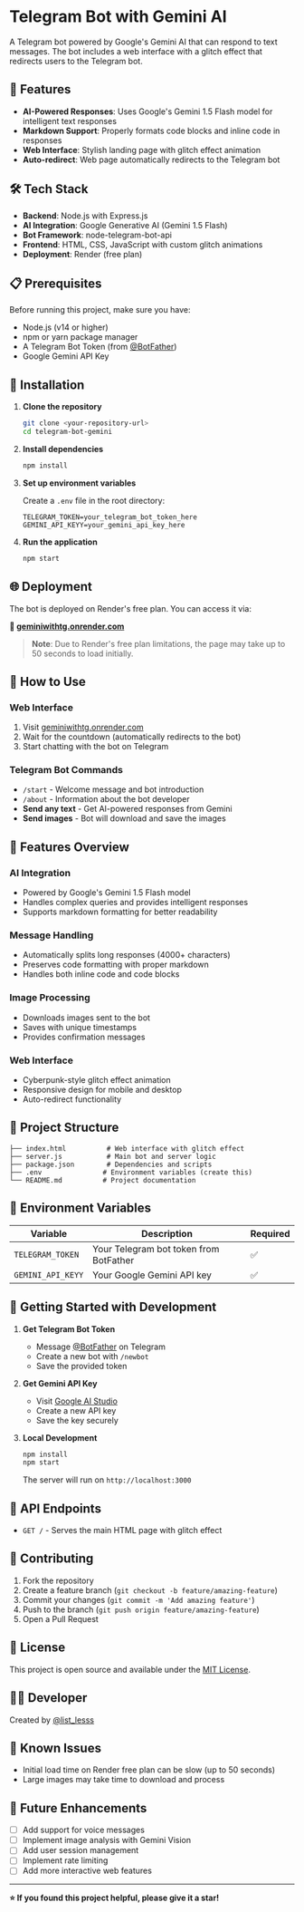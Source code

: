 # Telegram Bot with Gemini AI

A Telegram bot powered by Google's Gemini AI that can respond to text messages. The bot includes a web interface with a glitch effect that redirects users to the Telegram bot.

## 🚀 Features

- **AI-Powered Responses**: Uses Google's Gemini 1.5 Flash model for intelligent text responses
- **Markdown Support**: Properly formats code blocks and inline code in responses
- **Web Interface**: Stylish landing page with glitch effect animation
- **Auto-redirect**: Web page automatically redirects to the Telegram bot

## 🛠️ Tech Stack

- **Backend**: Node.js with Express.js
- **AI Integration**: Google Generative AI (Gemini 1.5 Flash)
- **Bot Framework**: node-telegram-bot-api
- **Frontend**: HTML, CSS, JavaScript with custom glitch animations
- **Deployment**: Render (free plan)

## 📋 Prerequisites

Before running this project, make sure you have:

- Node.js (v14 or higher)
- npm or yarn package manager
- A Telegram Bot Token (from [@BotFather](https://t.me/BotFather))
- Google Gemini API Key

## 🔧 Installation

1. **Clone the repository**
   ```bash
   git clone <your-repository-url>
   cd telegram-bot-gemini
   ```

2. **Install dependencies**
   ```bash
   npm install
   ```

3. **Set up environment variables**
   
   Create a `.env` file in the root directory:
   ```env
   TELEGRAM_TOKEN=your_telegram_bot_token_here
   GEMINI_API_KEYY=your_gemini_api_key_here
   ```

4. **Run the application**
   ```bash
   npm start
   ```

## 🌐 Deployment

The bot is deployed on Render's free plan. You can access it via:

**🔗 [geminiwithtg.onrender.com](https://geminiwithtg.onrender.com)**

> **Note**: Due to Render's free plan limitations, the page may take up to 50 seconds to load initially.

## 📱 How to Use

### Web Interface
1. Visit [geminiwithtg.onrender.com](https://geminiwithtg.onrender.com)
2. Wait for the countdown (automatically redirects to the bot)
3. Start chatting with the bot on Telegram

### Telegram Bot Commands

- `/start` - Welcome message and bot introduction
- `/about` - Information about the bot developer
- **Send any text** - Get AI-powered responses from Gemini
- **Send images** - Bot will download and save the images

## 🎨 Features Overview

### AI Integration
- Powered by Google's Gemini 1.5 Flash model
- Handles complex queries and provides intelligent responses
- Supports markdown formatting for better readability

### Message Handling
- Automatically splits long responses (4000+ characters)
- Preserves code formatting with proper markdown
- Handles both inline code and code blocks

### Image Processing
- Downloads images sent to the bot
- Saves with unique timestamps
- Provides confirmation messages

### Web Interface
- Cyberpunk-style glitch effect animation
- Responsive design for mobile and desktop
- Auto-redirect functionality

## 📁 Project Structure

```
├── index.html          # Web interface with glitch effect
├── server.js           # Main bot and server logic
├── package.json        # Dependencies and scripts
├── .env               # Environment variables (create this)
└── README.md          # Project documentation
```

## 🔑 Environment Variables

| Variable | Description | Required |
|----------|-------------|----------|
| `TELEGRAM_TOKEN` | Your Telegram bot token from BotFather | ✅ |
| `GEMINI_API_KEYY` | Your Google Gemini API key | ✅ |

## 🚀 Getting Started with Development

1. **Get Telegram Bot Token**
   - Message [@BotFather](https://t.me/BotFather) on Telegram
   - Create a new bot with `/newbot`
   - Save the provided token

2. **Get Gemini API Key**
   - Visit [Google AI Studio](https://makersuite.google.com/app/apikey)
   - Create a new API key
   - Save the key securely

3. **Local Development**
   ```bash
   npm install
   npm start
   ```
   The server will run on `http://localhost:3000`

## 🎯 API Endpoints

- `GET /` - Serves the main HTML page with glitch effect

## 🤝 Contributing

1. Fork the repository
2. Create a feature branch (`git checkout -b feature/amazing-feature`)
3. Commit your changes (`git commit -m 'Add amazing feature'`)
4. Push to the branch (`git push origin feature/amazing-feature`)
5. Open a Pull Request

## 📝 License

This project is open source and available under the [MIT License](LICENSE).

## 👨‍💻 Developer

Created by [@list_lesss](https://t.me/list_lesss)

## 🐛 Known Issues

- Initial load time on Render free plan can be slow (up to 50 seconds)
- Large images may take time to download and process

## 🔮 Future Enhancements

- [ ] Add support for voice messages
- [ ] Implement image analysis with Gemini Vision
- [ ] Add user session management
- [ ] Implement rate limiting
- [ ] Add more interactive web features

---

**⭐ If you found this project helpful, please give it a star!**
